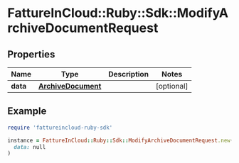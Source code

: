 # FattureInCloud::Ruby::Sdk::ModifyArchiveDocumentRequest

## Properties

| Name | Type | Description | Notes |
| ---- | ---- | ----------- | ----- |
| **data** | [**ArchiveDocument**](ArchiveDocument.md) |  | [optional] |

## Example

```ruby
require 'fattureincloud-ruby-sdk'

instance = FattureInCloud::Ruby::Sdk::ModifyArchiveDocumentRequest.new(
  data: null
)
```

